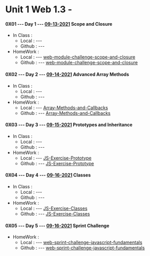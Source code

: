 # Unit 1 Web 1.3 - 


#### 0X01 --- Day 1 --- [09-13-2021](<#>) Scope and Closure

* In Class :
    * Local  : --- [](<#>)
    * Github : --- [](<https://github.com/>)
* HomeWork :
    * Local  : --- [web-module-challenge-scope-and-closure](<#>)
    * Github : --- [web-module-challenge-scope-and-closure](<https://github.com/>)

#### 0X02 --- Day 2 --- [09-14-2021](<#>) Advanced Array Methods

* In Class :
    * Local  : --- [](<#>)
    * Github : --- [](<https://github.com/>)
* HomeWork :
    * Local  : --- [Array-Methods-and-Callbacks](<sooof-091421-U1W13D2-Array-Methods-and-Callbacks>)
    * Github : --- [Array-Methods-and-Callbacks](<https://github.com/everestsh/sooof-091521-U1W13D3-Array-Methods-and-Callbacks>)

#### 0X03 --- Day 3 --- [09-15-2021](<#>) Prototypes and Inheritance

* In Class :
    * Local  : --- [](<#>)
    * Github : --- [](<https://github.com/>)
* HomeWork :
    * Local  : --- [JS-Exercise-Prototype](<sooof-091521-U1W15D3-JS-Exercise-Prototype>)
    * Github : --- [JS-Exercise-Prototype](<https://github.com/everestsh/sooof-091521-U1W15D3-JS-Exercise-Prototype>)

#### 0X04 --- Day 4 --- [09-16-2021](<#>) Classes

* In Class :
    * Local  : --- [](<#>)
    * Github : --- [](<https://github.com/>)
* HomeWork :
    * Local  : --- [JS-Exercise-Classes](<#>)
    * Github : --- [JS-Exercise-Classes](<https://github.com/>)

#### 0X05 --- Day 5 --- [09-16-2021](<#>) Sprint Challenge

* HomeWork :
    * Local  : --- [web-sprint-challenge-javascript-fundamentals](<#>)
    * Github : --- [web-sprint-challenge-javascript-fundamentals](<https://github.com/>)